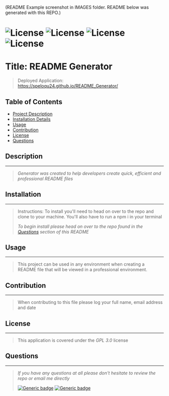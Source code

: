 (README Example screenshot in IMAGES folder. README below was generated with this REPO.)

# ![License](https://img.shields.io/badge/license-GPL%203.0-green.svg) ![License](https://img.shields.io/badge/license-MIT-green.svg) ![License](https://img.shields.io/badge/license-Apache2.0-green.svg) ![License](https://img.shields.io/badge/license-BSD-green.svg)

# Title: README Generator

> Deployed Application: https://speloqu24.github.io/README_Generator/

## Table of Contents

- [Project Description](#description)
- [Installation Details](#installation)
- [Usage](#usage)
- [Contribution](#contribution)
- [License](#license)
- [Questions](#questions)

## Description

---

> _Generator was created to help developers create quick, efficient and professional README files_

## Installation

---

> Instructions: To install you'll need to head on over to the repo and clone to your machine. You'll also have to run a npm i in your terminal
>
> _To begin install please head on over to the repo found in the [Questions](#questions) section of this README_

## Usage

---

> This project can be used in any environment when creating a README file that will be viewed in a professional environment.

## Contribution

---

> When contributing to this file please log your full name, email address and date

## License

---

> This application is covered under the _GPL 3.0_ license

## Questions

---

> _If you have any questions at all please don't hesitate to review the repo or email me directly_
>
> [![Generic badge](https://img.shields.io/badge/Github-dodgerblue.svg)](https://github.com/speloqu24) [![Generic badge](https://img.shields.io/badge/Email-dodgerblue.svg)](mailto:speloqu24@gmail.com)
